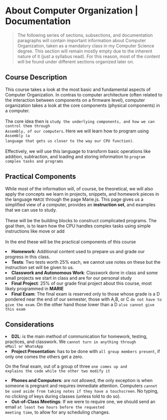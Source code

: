 # About Computer Organization | Documentation

> The following series of sections, subsections, and documentation paragraphs will contain important information 
> about Computer Organization, taken as a mandatory class in my Computer Science degree. This section will remain 
> mostly empty due to the inherent nature of it (just a syllabus read). For this reason, most of the content will be 
> found under different sections organized later on.

## Course Description
<p>This course takes a look at the most basic and fundamental aspects of 
Computer 
Organization.
In 
contras to computer architecture (often related to the interaction between components on a firmware 
level), computer organization takes a look at the core components (physical components) in a computer.
<br/>
<br/>
The core idea then is <code>study the underlying components, and how we can control them through 
Assembly, of our computers</code>. Here we will learn how to program using <code>Assembly (a 
language that gets us closer to the way our CPU function)</code>.
<br/><br/>
Effectively, we will use this language to transform basic operations like addition, subtraction, 
and loading and storing information to <code>program complex tasks and programs</code>
</p>

## Practical Components 
<p>While most of the information will, of course, be theoretical, we will also apply the 
concepts we learn in projects, snippets, and homework pieces in the language 
<code>MARIE</code> through the page <shortcut>Marie.js</shortcut>. This page gives us a 
simplified view of a computer, provides an <b>instruction set</b>, and examples that we can use 
to study.
<br/><br/>
These will be the building blocks to construct complicated programs. The goal then, is to learn 
how the CPU handles complex tasks using simple instructions like move or add
<br/><br/>
In the end these will be the practical components of this course
</p>
<procedure title="Practical Component | In Depth Look" collapsible="true">
<list>
<li><b><format color="CornFlowerBlue">Homework</format></b>: Additional content used to 
prepare us and grade our progress in this class.
</li> 
<li><b><format color="CornFlowerBlue">Tests</format></b>: Two tests worth 25% each, we cannot 
use notes on these but the instruction set will be given to us.</li> 
<li><b><format color="CornFlowerBlue">Classwork and Autonomous Work</format></b>: Classwork 
done in class and some small projects we start in class and are for our personal study</li> 
<li><b><format color="CornFlowerBlue">Final Project</format></b>: 25% of our grade final 
project about this course, most likely programmed in <b>MARIE</b></li>
<li><b><format color="CornFlowerBlue">Final Exam</format></b>: The final exam is reserved only 
to those whose grade is a D pondered near the end of our semester, those with A,B, or C  
<code>do not have to give the exam</code>. On the other hand those lower than a D 
<code>also cannot give this exam</code></li> 
</list></procedure>

## Considerations
<procedure title="Considerations For This Class" collapsible="true">
<list>
<li><b><format color="CornFlowerBlue">D2L</format></b>: is the main method of communication for 
homework, testing, practices, and classwork. We <code>cannot turn in anything through 
eMail or WhatsApp</code></li> 
<li><b><format color="CornFlowerBlue">Project Presentation</format></b>: has to be done with 
<code>all group members present</code>, if only one comes the others get a zero.

On the final exam, out of a group of three 
<code>one comes up and explains the code 
while the other two modify it</code>
</li>
<li><b><format color="CornFlowerBlue">Phones and Computers</format></b>: are not allowed, the 
only exception is when someone is pregnant and requires immediate attention. Computers 
<code>cannot be used aside from taking notes if they have a touchscreen</code>. No typing, no 
clicking of keys during classes (unless told to do so). </li>
<li><b><format color="CornFlowerBlue">Out-of-Class Meetings</format></b>: If we were to 
require one, we should send an email <code>at least two hours before the requested 
meeting time</code>, to allow for any scheduling changes.</li>
</list>
</procedure>    

